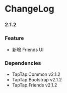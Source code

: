 # ChangeLog

### 2.1.2

### Feature

- 新增 Friends UI

### Dependencies

- TapTap.Common v2.1.2
- TapTap.Bootstrap v2.1.2
- TapTap.Friends v2.1.2